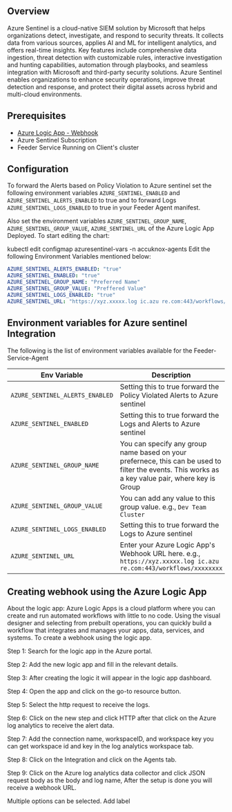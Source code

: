 ## **Overview**
Azure Sentinel is a cloud-native SIEM solution by Microsoft that helps organizations detect, investigate, and respond to security threats. It collects data from various sources, applies AI and ML for intelligent analytics, and offers real-time insights. Key features include comprehensive data ingestion, threat detection with customizable rules, interactive investigation and hunting capabilities, automation through playbooks, and seamless integration with Microsoft and third-party security solutions. Azure Sentinel enables organizations to enhance security operations, improve threat detection and response, and protect their digital assets across hybrid and multi-cloud environments.

## Prerequisites
- [Azure Logic App - Webhook](/integrations/azure-sentinel-feeder-integration/#creating-webhook-using-the-azure-logic-app)
- Azure Sentinel Subscription
- Feeder Service Running on Client's cluster

## Configuration
To forward the Alerts based on Policy Violation to Azure sentinel set the following environment variables `AZURE_SENTINEL_ENABLED` and `AZURE_SENTINEL_ALERTS_ENABLED` to true and to forward Logs `AZURE_SENTINEL_LOGS_ENABLED` to true in your Feeder Agent manifest.

Also set the environment variables `AZURE_SENTINEL_GROUP_NAME`, `AZURE_SENTINEL_GROUP_VALUE`, `AZURE_SENTINEL_URL` of the Azure Logic App Deployed. To start editing the chart:


kubectl edit configmap azuresentinel-vars -n accuknox-agents
Edit the following Environment Variables mentioned below:

```yaml
AZURE_SENTINEL_ALERTS_ENABLED: "true"
AZURE_SENTINEL_ENABLED: "true"
AZURE_SENTINEL_GROUP_NAME: "Preferred Name"
AZURE_SENTINEL_GROUP_VALUE: "Preffered Value"
AZURE_SENTINEL_LOGS_ENABLED: "true"  
AZURE_SENTINEL_URL: "https://xyz.xxxxx.log ic.azu re.com:443/workflows/xxxxxxxx"
```

## Environment variables for Azure sentinel Integration
The following is the list of environment variables available for the Feeder-Service-Agent

| Env Variable | Description |
| - | - |
| `AZURE_SENTINEL_ALERTS_ENABLED` | Setting this to true forward the Policy Violated Alerts to Azure sentinel |
| `AZURE_SENTINEL_ENABLED` | Setting this to true forward the Logs and Alerts to Azure sentinel |
| `AZURE_SENTINEL_GROUP_NAME` | You can specify any group name based on your prefernece, this can be used to filter the events. This works as a key value pair, where key is Group | Name and Group Value is the value for the Key Group Name. e.g., `K8s Cluster` |
| `AZURE_SENTINEL_GROUP_VALUE` | You can add any value to this group value. e.g., `Dev Team Cluster` |
| `AZURE_SENTINEL_LOGS_ENABLED` | Setting this to true forward the Logs to Azure sentinel |
| `AZURE_SENTINEL_URL` | Enter your Azure Logic App's Webhook URL here. e.g., `https://xyz.xxxxx.log ic.azu re.com:443/workflows/xxxxxxxx` |

## Creating webhook using the Azure Logic App
About the logic app:
Azure Logic Apps is a cloud platform where you can create and run automated workflows with little to no code. Using the visual designer and selecting from prebuilt operations, you can quickly build a workflow that integrates and manages your apps, data, services, and systems. To create a webhook using the logic app.

Step 1: Search for the logic app in the Azure portal.

Step 2: Add the new logic app and fill in the relevant details.

Step 3: After creating the logic it will appear in the logic app dashboard.

Step 4: Open the app and click on the go-to resource button.

Step 5: Select the http request to receive the logs.

Step 6: Click on the new step and click HTTP after that click on the Azure log analytics to receive the alert data.

Step 7: Add the connection name, workspaceID, and workspace key you can get workspace id and key in the log analytics workspace tab.

Step 8: Click on the Integration and click on the Agents tab.

Step 9: Click on the Azure log analytics data collector and click JSON request body as the body and log name, After the setup is done you will receive a webhook URL.

Multiple options can be selected.
Add label